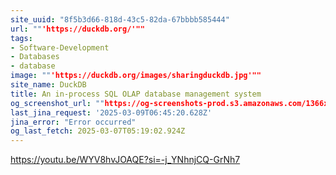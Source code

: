 ```yaml
---
site_uuid: "8f5b3d66-818d-43c5-82da-67bbbb585444"
url: ""'https://duckdb.org/'""
tags:
- Software-Development
- Databases
- database
image: ""'https://duckdb.org/images/sharingduckdb.jpg'""
site_name: DuckDB
title: An in-process SQL OLAP database management system
og_screenshot_url: ""https://og-screenshots-prod.s3.amazonaws.com/1366x768/80/false/e567e1e36a98588256f59e24d07868c8e82c58d9165dc56222d14d6445884b06.jpeg""
last_jina_request: '2025-03-09T06:45:20.628Z'
jina_error: "Error occurred"
og_last_fetch: 2025-03-07T05:19:02.924Z
---
```

https://youtu.be/WYV8hvJOAQE?si=-j_YNhnjCQ-GrNh7
